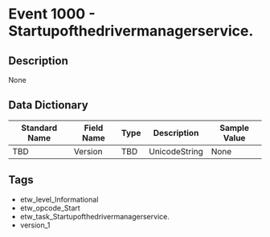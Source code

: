 # Event 1000 - Startupofthedrivermanagerservice.

## Description
None

## Data Dictionary
|Standard Name|Field Name|Type|Description|Sample Value|
|---|---|---|---|---|
|TBD|Version|TBD|UnicodeString|None|None|

## Tags
* etw_level_Informational
* etw_opcode_Start
* etw_task_Startupofthedrivermanagerservice.
* version_1